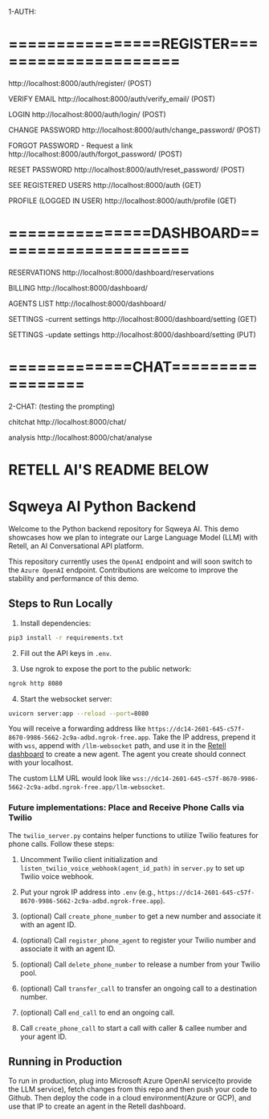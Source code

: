 1-AUTH:

# ================REGISTER=====================
http://localhost:8000/auth/register/ (POST)

VERIFY EMAIL
http://localhost:8000/auth/verify_email/ (POST)

LOGIN
http://localhost:8000/auth/login/ (POST)

CHANGE PASSWORD
http://localhost:8000/auth/change_password/ (POST)

FORGOT PASSWORD - Request a link
http://localhost:8000/auth/forgot_password/ (POST)

RESET PASSWORD
http://localhost:8000/auth/reset_password/ (POST)

SEE REGISTERED USERS
http://localhost:8000/auth (GET)

PROFILE (LOGGED IN USER)
http://localhost:8000/auth/profile (GET)


# ===============DASHBOARD=====================
RESERVATIONS
http://localhost:8000/dashboard/reservations

BILLING
http://localhost:8000/dashboard/

AGENTS LIST
http://localhost:8000/dashboard/

SETTINGS 
-current settings
http://localhost:8000/dashboard/setting (GET)

SETTINGS 
-update settings
http://localhost:8000/dashboard/setting (PUT)



# =============CHAT=================
2-CHAT: (testing the prompting)

chitchat
http://localhost:8000/chat/

analysis
http://localhost:8000/chat/analyse









# RETELL AI'S README BELOW










# Sqweya AI Python Backend

Welcome to the Python backend repository for Sqweya AI. This demo showcases how we plan to integrate our Large Language Model (LLM) with Retell, an AI Conversational API platform.

This repository currently uses the `OpenAI` endpoint and will soon switch to the `Azure OpenAI` endpoint. Contributions are welcome to improve the stability and performance of this demo.

## Steps to Run Locally

1. Install dependencies:

```bash
pip3 install -r requirements.txt
```

2. Fill out the API keys in `.env`.

3. Use ngrok to expose the port to the public network:

```bash
ngrok http 8080
```

4. Start the websocket server:

```bash
uvicorn server:app --reload --port=8080
```

You will receive a forwarding address like `https://dc14-2601-645-c57f-8670-9986-5662-2c9a-adbd.ngrok-free.app`. Take the IP address, prepend it with `wss`, append with `/llm-websocket` path, and use it in the [Retell dashboard](https://beta.retellai.com/dashboard) to create a new agent. The agent you create should connect with your localhost.

The custom LLM URL would look like `wss://dc14-2601-645-c57f-8670-9986-5662-2c9a-adbd.ngrok-free.app/llm-websocket`.

### Future implementations: Place and Receive Phone Calls via Twilio

The `twilio_server.py` contains helper functions to utilize Twilio features for phone calls. Follow these steps:

1. Uncomment Twilio client initialization and `listen_twilio_voice_webhook(agent_id_path)` in `server.py` to set up Twilio voice webhook.

2. Put your ngrok IP address into `.env` (e.g., `https://dc14-2601-645-c57f-8670-9986-5662-2c9a-adbd.ngrok-free.app`).

3. (optional) Call `create_phone_number` to get a new number and associate it with an agent ID.

4. (optional) Call `register_phone_agent` to register your Twilio number and associate it with an agent ID.

5. (optional) Call `delete_phone_number` to release a number from your Twilio pool.

6. (optional) Call `transfer_call` to transfer an ongoing call to a destination number.

7. (optional) Call `end_call` to end an ongoing call.

8. Call `create_phone_call` to start a call with caller & callee number and your agent ID.

## Running in Production

To run in production, plug into Microsoft Azure OpenAI service(to provide the LLM service), fetch changes from this repo and then push your code to Github. Then deploy the code in a cloud environment(Azure or GCP), and use that IP to create an agent in the Retell dashboard.
